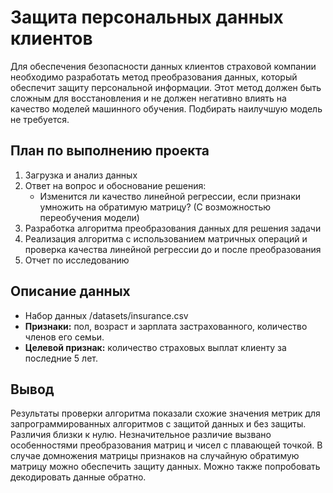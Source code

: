 # Защита персональных данных клиентов
Для обеспечения безопасности данных клиентов страховой компании необходимо разработать метод преобразования данных, который обеспечит защиту персональной информации. Этот метод должен быть сложным для восстановления и не должен негативно влиять на качество моделей машинного обучения. Подбирать наилучшую модель не требуется.

## План по выполнению проекта

1. Загрузка и анализ данных
2. Ответ на вопрос и обоснование решения:
   - Изменится ли качество линейной регрессии, если признаки умножить на обратимую матрицу? (С возможностью переобучения модели)
3. Разработка алгоритма преобразования данных для решения задачи
4. Реализация алгоритма с использованием матричных операций и проверка качества линейной регрессии до и после преобразования
5. Отчет по исследованию

## Описание данных

- Набор данных /datasets/insurance.csv
- **Признаки:** пол, возраст и зарплата застрахованного, количество членов его семьи.
- **Целевой признак:** количество страховых выплат клиенту за последние 5 лет.

## Вывод
Результаты проверки алгоритма показали схожие значения метрик для запрограммированных алгоритмов с защитой данных и без защиты. Различия близки к нулю. Незначительное различие вызвано особенностями преобразования матриц и чисел с плавающей точкой. В случае домножения матрицы признаков на случайную обратимую матрицу можно обеспечить защиту данных. Можно также попробовать декодировать данные обратно.
